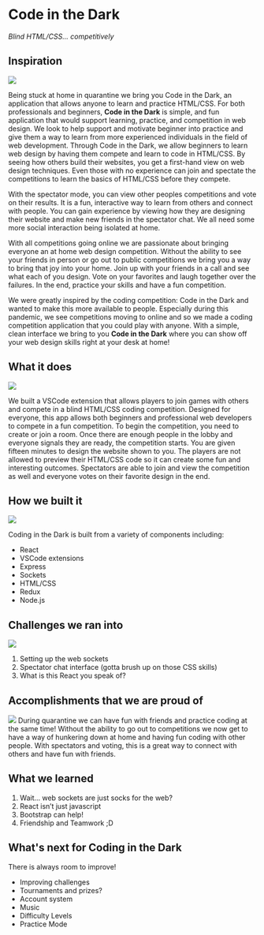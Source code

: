 # Code in the Dark  
_Blind HTML/CSS... competitively_





## Inspiration
![](https://media.giphy.com/media/l3q2CRMVLfIp6y98Y/giphy.gif)

Being stuck at home in quarantine we bring you Code in the Dark, an application that allows anyone to learn and practice HTML/CSS. For both professionals and beginners, **Code in the Dark** is simple, and fun application that would support learning, practice, and competition in web design. We look to help support and motivate beginner into practice and give them a way to learn from more experienced individuals in the field of web development. Through Code in the Dark, we allow beginners to learn web design by having them compete and learn to code in HTML/CSS. By seeing how others build their websites, you get a first-hand view on web design techniques. Even those with no experience can join and spectate the competitions to learn the basics of HTML/CSS before they compete.  

With the spectator mode, you can view other peoples competitions and vote on their results. It is a fun, interactive way to learn from others and connect with people. You can gain experience by viewing how they are designing their website and make new friends in the spectator chat. We all need some more social interaction being isolated at home.

With all competitions going online we are passionate about bringing everyone an at home web design competition. Without the ability to see your friends in person or go out to public competitions we bring you a way to bring that joy into your home. Join up with your friends in a call and see what each of you design. Vote on your favorites and laugh together over the failures. In the end, practice your skills and have a fun competition. 

We were greatly inspired by the coding competition: Code in the Dark and wanted to make this more available to people. Especially during this pandemic, we see competitions moving to online and so we made a coding competition application that you could play with anyone. With a simple, clean interface we bring to you **Code in the Dark** where you can show off your web design skills right at your desk at home! 

## What it does
![](https://media.giphy.com/media/ckZ9gtKTTnlK1d8vNU/giphy.gif)

We built a VSCode extension that allows players to join games with others and compete in a blind HTML/CSS coding competition. Designed for everyone, this app allows both beginners and professional web developers to compete in a fun competition. To begin the competition, you need to create or join a room. Once there are enough people in the lobby and everyone signals they are ready, the competition starts. You are given fifteen minutes to design the website shown to you. The players are not allowed to preview their HTML/CSS code so it can create some fun and interesting outcomes. Spectators are able to join and view the competition as well and everyone votes on their favorite design in the end. 

## How we built it
![](https://media.giphy.com/media/yhcqymRLlv7K8/giphy.gif)

Coding in the Dark is built from a variety of components including:
* React
* VSCode extensions
* Express
* Sockets
* HTML/CSS
* Redux
* Node.js

## Challenges we ran into
![](https://media.giphy.com/media/kfLPQJRuivFwqGBxp3/giphy.gif)
1. Setting up the web sockets
2. Spectator chat interface (gotta brush up on those CSS skills)
3. What is this React you speak of?

## Accomplishments that we are proud of
![](https://media.giphy.com/media/l0He0cVv8lGggpruo/giphy.gif)
During quarantine we can have fun with friends and practice coding at the same time! Without the ability to go out to competitions we now get to have a way of hunkering down at home and having fun coding with other people. With spectators and voting, this is a great way to connect with others and have fun with friends.

## What we learned
1. Wait... web sockets are just socks for the web?
2. React isn’t just javascript
3. Bootstrap can help!
4. Friendship and Teamwork ;D

## What's next for Coding in the Dark
There is always room to improve!
* Improving challenges
* Tournaments and prizes?
* Account system
* Music
* Difficulty Levels
* Practice Mode
